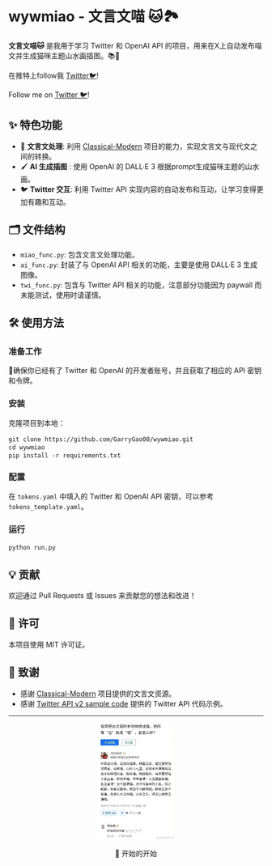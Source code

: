 # wywmiao - 文言文喵 🐱🏞️

**文言文喵🐱** 是我用于学习 Twitter 和 OpenAI API 的项目，用来在X上自动发布喵文并生成猫咪主题山水画插图。📚🎨

在推特上follow我 [Twitter🐦](https://twitter.com/wywmiao)! 

Follow me on [Twitter 🐦](https://twitter.com/wywmiao)! 

## ✨ 特色功能 

- 📜 **文言文处理**: 利用 [Classical-Modern](https://github.com/NiuTrans/Classical-Modern.git) 项目的能力，实现文言文与现代文之间的转换。
- 🖌️ **AI 生成插图** : 使用 OpenAI 的 DALL·E 3 根据prompt生成猫咪主题的山水画。
- 🐦 **Twitter 交互**: 利用 Twitter API 实现内容的自动发布和互动，让学习变得更加有趣和互动。

## 🗂️ 文件结构 

- `miao_func.py`: 包含文言文处理功能。
- `ai_func.py`: 封装了与 OpenAI API 相关的功能，主要是使用 DALL·E 3 生成图像。
- `twi_func.py`: 包含与 Twitter API 相关的功能，注意部分功能因为 paywall 而未能测试，使用时请谨慎。

## 🛠️ 使用方法 

### 准备工作

🔑确保你已经有了 Twitter 和 OpenAI 的开发者账号，并且获取了相应的 API 密钥和令牌。

### 安装

克隆项目到本地：

```
git clone https://github.com/GarryGao00/wywmiao.git
cd wywmiao
pip install -r requirements.txt
```

### 配置

在 `tokens.yaml` 中填入的 Twitter 和 OpenAI API 密钥，可以参考 `tokens_template.yaml`。

### 运行

```
python run.py
```


## 💡 贡献 

欢迎通过 Pull Requests 或 Issues 来贡献您的想法和改进！

## 📄 许可 

本项目使用 MIT 许可证。

## 🙏 致谢 

- 感谢 [Classical-Modern](https://github.com/NiuTrans/Classical-Modern.git) 项目提供的文言文资源。
- 感谢 [Twitter API v2 sample code](https://github.com/twitterdev/Twitter-API-v2-sample-code.git) 提供的 Twitter API 代码示例。

---

<p align="center">
    <img width="30%" src="src/imgs/overview.png">
</p>

<p style="text-align: center;">🌟 开始的开始</p>
